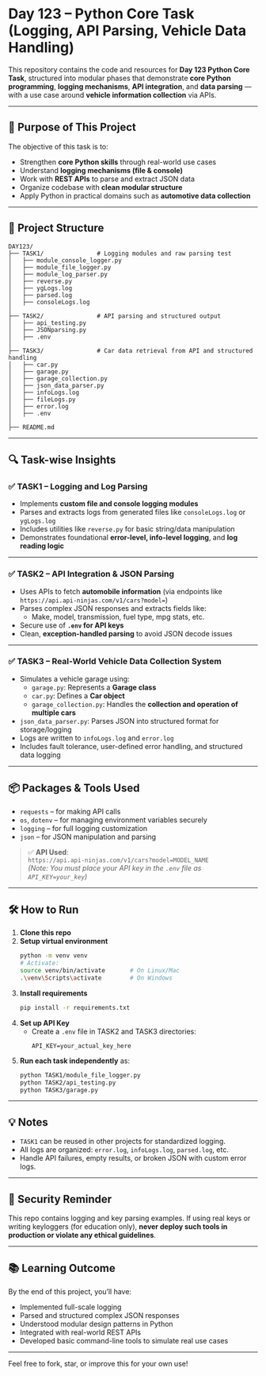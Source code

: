 # Day 123 – Python Core Task (Logging, API Parsing, Vehicle Data Handling)

This repository contains the code and resources for **Day 123 Python Core Task**, structured into modular phases that demonstrate **core Python programming**, **logging mechanisms**, **API integration**, and **data parsing** — with a use case around **vehicle information collection** via APIs.

---

## 🧠 Purpose of This Project

The objective of this task is to:

- Strengthen **core Python skills** through real-world use cases
- Understand **logging mechanisms (file & console)**
- Work with **REST APIs** to parse and extract JSON data
- Organize codebase with **clean modular structure**
- Apply Python in practical domains such as **automotive data collection**

---

## 📂 Project Structure

```
DAY123/
├── TASK1/               # Logging modules and raw parsing test
│   ├── module_console_logger.py
│   ├── module_file_logger.py
│   ├── module_log_parser.py
│   ├── reverse.py
│   ├── ygLogs.log
│   ├── parsed.log
│   ├── consoleLogs.log
│
├── TASK2/               # API parsing and structured output
│   ├── api_testing.py
│   ├── JSONparsing.py
│   ├── .env
│
├── TASK3/               # Car data retrieval from API and structured handling
│   ├── car.py
│   ├── garage.py
│   ├── garage_collection.py
│   ├── json_data_parser.py
│   ├── infoLogs.log
│   ├── fileLogs.py
│   ├── error.log
│   ├── .env
│
├── README.md            
```

---

## 🔍 Task-wise Insights

### ✅ TASK1 – Logging and Log Parsing

- Implements **custom file and console logging modules**
- Parses and extracts logs from generated files like `consoleLogs.log` or `ygLogs.log`
- Includes utilities like `reverse.py` for basic string/data manipulation
- Demonstrates foundational **error-level, info-level logging**, and **log reading logic**

---

### ✅ TASK2 – API Integration & JSON Parsing

- Uses APIs to fetch **automobile information** (via endpoints like `https://api.api-ninjas.com/v1/cars?model=`)
- Parses complex JSON responses and extracts fields like:
  - Make, model, transmission, fuel type, mpg stats, etc.
- Secure use of **`.env` for API keys**
- Clean, **exception-handled parsing** to avoid JSON decode issues

---

### ✅ TASK3 – Real-World Vehicle Data Collection System

- Simulates a vehicle garage using:
  - `garage.py`: Represents a **Garage class**
  - `car.py`: Defines a **Car object**
  - `garage_collection.py`: Handles the **collection and operation of multiple cars**
- `json_data_parser.py`: Parses JSON into structured format for storage/logging
- Logs are written to `infoLogs.log` and `error.log`
- Includes fault tolerance, user-defined error handling, and structured data logging

---

## 📦 Packages & Tools Used

- `requests` – for making API calls
- `os`, `dotenv` – for managing environment variables securely
- `logging` – for full logging customization
- `json` – for JSON manipulation and parsing

> ✅ **API Used**:  
> `https://api.api-ninjas.com/v1/cars?model=MODEL_NAME`  
> _(Note: You must place your API key in the `.env` file as `API_KEY=your_key`)_

---

## 🛠️ How to Run

1. **Clone this repo**
2. **Setup virtual environment**
   ```bash
   python -m venv venv
   # Activate:
   source venv/bin/activate       # On Linux/Mac
   .\venv\Scripts\activate        # On Windows
   ```
3. **Install requirements**
   ```bash
   pip install -r requirements.txt
   ```
4. **Set up API Key**
   - Create a `.env` file in TASK2 and TASK3 directories:
     ```env
     API_KEY=your_actual_key_here
     ```
5. **Run each task independently** as:
   ```bash
   python TASK1/module_file_logger.py
   python TASK2/api_testing.py
   python TASK3/garage.py
   ```

---

## 💡 Notes

- `TASK1` can be reused in other projects for standardized logging.
- All logs are organized: `error.log`, `infoLogs.log`, `parsed.log`, etc.
- Handle API failures, empty results, or broken JSON with custom error logs.

---

## 🔐 Security Reminder

This repo contains logging and key parsing examples. If using real keys or writing keyloggers (for education only), **never deploy such tools in production or violate any ethical guidelines**.

---

## 📚 Learning Outcome

By the end of this project, you’ll have:

- Implemented full-scale logging
- Parsed and structured complex JSON responses
- Understood modular design patterns in Python
- Integrated with real-world REST APIs
- Developed basic command-line tools to simulate real use cases

---

Feel free to fork, star, or improve this for your own use!
